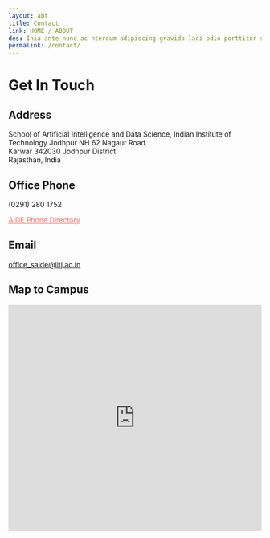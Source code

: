 ```yaml
---
layout: abt
title: Contact
link: HOME / ABOUT
des: Inia ante nunc ac nterdum adipiscing gravida laci odio porttitor sem non mi .
permalink: /contact/
---
```


<style>
.background-about{
  background-image: url("{{ site.baseurl }}/images/Contact.png");
}
</style>

<div class="contactbox">
<div class="contact-section">
<h1 id = getintouch>Get In Touch</h1>
<div class="contact-info">
<div class="address">
<h2 id="subinf">Address</h2>

<p> School of Artificial Intelligence and Data Science, Indian Institute of Technology Jodhpur NH 62 Nagaur Road<br>
Karwar 342030 Jodhpur District<br>
Rajasthan, India</p>

</div>
<div class="phone">
<h2 id = "subinf">Office Phone</h2>
<p>(0291) 280 1752</p>
<a href="directory.html" style="color:#ff6f61; border:0">AIDE Phone Directory</a>
</div>
<div class="email">
<h2 id="subinf">Email</h2>
<p><a href="mailto:office_saide@iitj.ac.in" style=" border:0">office_saide@iitj.ac.in</a>
</p>
</div>
</div>
</div>



<div class="map-section">
<div class="map">
<h2 id="resheading">Map to Campus</h2>
<div class="map-iframe">
<iframe src="https://www.google.com/maps/embed?pb=!1m18!1m12!1m3!1d3571.525761652536!2d73.10865859678952!3d26.4710115!2m3!1f0!2f0!3f0!3m2!1i1024!2i768!4f13.1!3m3!1m2!1s0x39418c5ea672337b%3A0xb6c9a5a9b08db22e!2sIndian%20Institute%20of%20Technology%20(IIT)%2C%20Jodhpur!5e0!3m2!1sen!2sin!4v1718647599871!5m2!1sen!2sin" width="100%" height="450" style="border:0;" allowfullscreen="" loading="lazy" referrerpolicy="no-referrer-when-downgrade"   frameborder="0" style="border:0" allowfullscreen ></iframe>
   
</div>
</div>

</div>
</div>